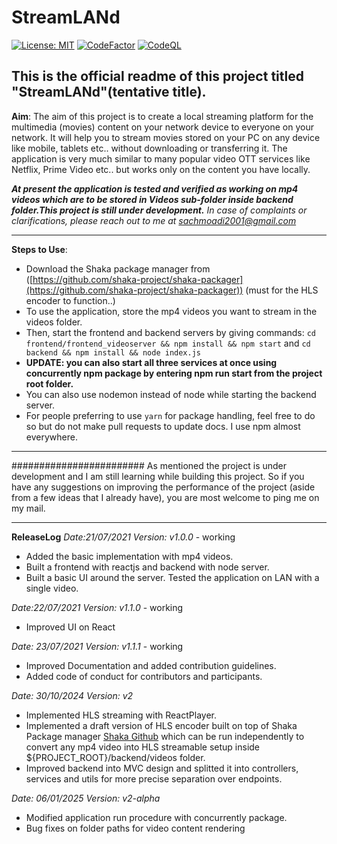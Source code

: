 # StreamLANd
[![License: MIT](https://img.shields.io/badge/License-MIT-yellow.svg)](https://opensource.org/licenses/MIT) [![CodeFactor](https://www.codefactor.io/repository/github/sachmo99/streamland/badge)](https://www.codefactor.io/repository/github/sachmo99/streamland) [![CodeQL](https://github.com/sachmo99/StreamLANd/actions/workflows/codeql-analysis.yml/badge.svg?branch=sachmo-dev)](https://github.com/sachmo99/StreamLANd/actions/workflows/codeql-analysis.yml)

## This is the official readme of this project titled "StreamLANd"(tentative title).

**Aim**: The aim of this project is to create a local streaming platform for the multimedia (movies) content on your network device to everyone on your network. It will help you to stream movies stored on your PC on any device like mobile, tablets etc.. without downloading or transferring it. The application is very much similar to many popular video OTT services like Netflix, Prime Video etc.. but works only on the content you have locally.

***At present the application is tested and verified as working on mp4 videos which are to be stored in Videos sub-folder inside backend folder.This project is still under development.***
*In case of complaints or clarifications, please reach out to me at sachmoadi2001@gmail.com*

---

**Steps to Use**:
- Download the Shaka package manager from ([https://github.com/shaka-project/shaka-packager](https://github.com/shaka-project/shaka-packager)) (must for the HLS encoder to function..)
- To use the application, store the mp4 videos you want to stream in the videos folder.
- Then, start the frontend and backend servers by giving commands: ```cd frontend/frontend_videoserver && npm install && npm start``` and ```cd backend && npm install && node index.js```
- **UPDATE: you can also start all three services at once using concurrently npm package by entering npm run start from the project root folder.** 
- You can also use nodemon instead of node while starting the backend server.
- For people preferring to use ```yarn``` for package handling, feel free to do so but do not make pull requests to update docs. I use npm almost everywhere.
---
########################
As mentioned the project is under development and I am still learning while building this project. So if you have any suggestions on improving the performance of the project (aside from a few ideas that I already have), you are most welcome to ping me on my mail. 

---
**ReleaseLog**
*Date:21/07/2021*
*Version: v1.0.0* - working
- Added the basic implementation with mp4 videos.
- Built a frontend with reactjs and backend with node server.
- Built a basic UI around the server. Tested the application on LAN with a single video.  

*Date:22/07/2021*
*Version: v1.1.0* - working
- Improved UI on React

*Date: 23/07/2021*
*Version: v1.1.1* - working
- Improved Documentation and added contribution guidelines.
- Added code of conduct for contributors and participants.

*Date: 30/10/2024*
*Version: v2*
- Implemented HLS streaming with ReactPlayer.
- Implemented a draft version of HLS encoder built on top of Shaka Package manager [Shaka Github](https://github.com/shaka-project/shaka-packager) which can be run independently to convert any mp4 video into HLS streamable setup inside ${PROJECT_ROOT}/backend/videos folder.
- Improved backend into MVC design and splitted it into controllers, services and utils for more precise separation over endpoints.

*Date: 06/01/2025*
*Version: v2-alpha*
- Modified application run procedure with concurrently package.
- Bug fixes on folder paths for video content rendering

